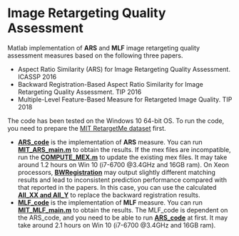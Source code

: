  Image Retargeting Quality Assessment
=====================

Matlab implementation of **ARS** and **MLF** image retargeting quality assessment measures based on the following three papers.
  - Aspect Ratio Similarity (ARS) for Image Retargeting Quality Assessment. ICASSP 2016
  - Backward Registration-Based Aspect Ratio Similarity for Image Retargeting Quality Assessment. TIP 2016
  - Multiple-Level Feature-Based Measure for Retargeted Image Quality. TIP 2018

The code has been tested on the Windows 10 64-bit OS. To run the code, you need to prepare the [MIT RetargetMe dataset](http://people.csail.mit.edu/mrub/retargetme/) first.
* [**ARS_code**](ARS_code) is the implementation of **ARS** measure. You can run [**MIT_ARS_main.m**](ARS_code/MIT_ARS_main.m) to obtain the results. If the mex files are incompatible, run the [**COMPUTE_MEX.m**](ARS_code/COMPUTE_MEX.m) to update the existing mex files. It may take around 1.2 hours on Win 10 (i7-6700 @3.4GHz and 16GB ram). On Xeon processors, [**BWRegistration**](ARS_code/BWRegistration) may output slightly different matching results and lead to inconsistent prediction performance compared with that reported in the papers. In this case, you can use the calculated [**All_XX and All_Y**](precomputed_BR/BR_results.mat) to replace the backward registration results.
* [**MLF_code**](MLF_code) is the implementation of **MLF** measure. You can run [**MIT_MLF_main.m**](MLF_code/MIT_MLF_main.m) to obtain the results. The MLF_code is dependent on the ARS_code, and you need to be able to run [**ARS_code**](ARS_code) at first. It may take around 2.1 hours on Win 10 (i7-6700 @3.4GHz and 16GB ram).
